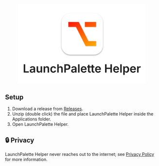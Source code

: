 <p align="center">
    <picture>
        <source media="(prefers-color-scheme: dark)" srcset="https://github.com/LaunchPalette/Helper/blob/main/icon.png">
        <img src="https://github.com/LaunchPalette/Helper/blob/main/icon-light.png" alt="LaunchPalette Helper" width="420"/> 
    </picture
</p>

## Setup

1. Download a release from [Releases](https://github.com/LaunchPalette/Helper/releases).
2. Unzip (double click) the file and place LaunchPalette Helper inside the Applications folder.
3. Open LaunchPalette Helper.

## 🔒 Privacy

LaunchPalette Helper never reaches out to the internet; see [Privacy Policy](https://seungwoochoe.github.io/legal/projects/launchpalette/privacy) for more information.

